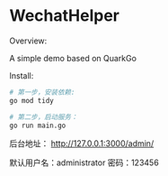 # WechatHelper

Overview:

A simple demo based on QuarkGo

Install:

``` bash
# 第一步，安装依赖:
go mod tidy

# 第二步，启动服务：
go run main.go
```

后台地址： http://127.0.0.1:3000/admin/

默认用户名：administrator 密码：123456